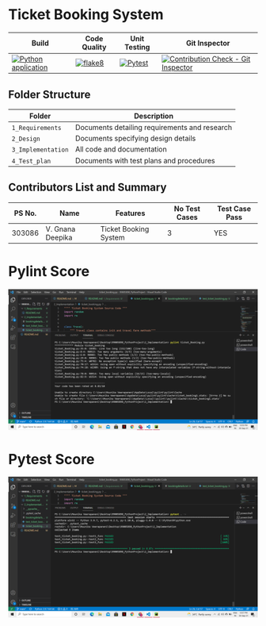 # Ticket Booking System


Build | Code Quality | Unit Testing | Git Inspector
|---------|------------|-----------|----------------|
|[![Python application](https://github.com/Veerapaneni-Deepika/99005898_PythonProject/actions/workflows/python-app.yml/badge.svg)](https://github.com/Veerapaneni-Deepika/99005898_PythonProject/actions/workflows/python-app.yml)| [![flake8](https://github.com/Veerapaneni-Deepika/99005898_PythonProject/actions/workflows/flake8.yml/badge.svg)](https://github.com/Veerapaneni-Deepika/99005898_PythonProject/actions/workflows/flake8.yml) | [![Pytest](https://github.com/Veerapaneni-Deepika/99005898_PythonProject/actions/workflows/main.yml/badge.svg)](https://github.com/Veerapaneni-Deepika/99005898_PythonProject/actions/workflows/main.yml) | [![Contribution Check - Git Inspector](https://github.com/Veerapaneni-Deepika/99005898_PythonProject/actions/workflows/git_inspector.yml/badge.svg)](https://github.com/Veerapaneni-Deepika/99005898_PythonProject/actions/workflows/git_inspector.yml)|

## Folder Structure
Folder             | Description
-------------------| -----------------------------------------
`1_Requirements`   | Documents detailing requirements and research
`2_Design`         | Documents specifying design details
`3_Implementation` | All code and documentation
`4_Test_plan`      | Documents with test plans and procedures

## Contributors List and Summary

PS No. |  Name   |    Features    |No Test Cases|Test Case Pass
-------|---------|----------------|-------------|--------------
303086 | V. Gnana Deepika | Ticket Booking System   | 3  | YES  

# Pylint Score
![](https://github.com/Veerapaneni-Deepika/99005898_PythonProject/blob/main/5_Images/pylint.png)

# Pytest Score
![](https://github.com/Veerapaneni-Deepika/99005898_PythonProject/blob/main/5_Images/pytest.png)
